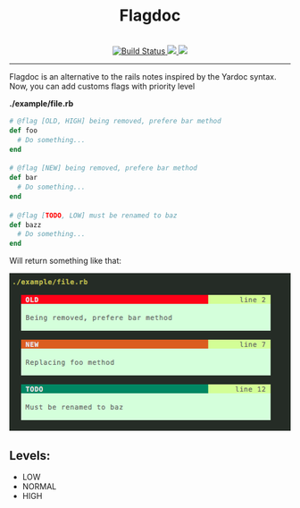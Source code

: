 <h1 align="center">Flagdoc</h1>

<br/>

<div align="center">
  <a href='https://semaphoreci.com/nicolaslechenic/flagdoc'>
    <img src='https://circleci.com/gh/nicolaslechenic/flagdoc/tree/master.svg?style=svg' alt='Build Status'>
  </a>

  <a href="https://codeclimate.com/github/nicolaslechenic/flagdoc/maintainability">
    <img src="https://api.codeclimate.com/v1/badges/f7ce259947e2019f1e9f/maintainability" />
  </a>

  <a href="http://inch-ci.org/github/nicolaslechenic/flagdoc">
    <img src="http://inch-ci.org/github/nicolaslechenic/flagdoc.svg?branch=master" />
  </a>
</div>

---

Flagdoc is an alternative to the rails notes inspired by the Yardoc syntax. Now, you can add customs flags with priority level

**./example/file.rb**

```ruby
# @flag [OLD, HIGH] being removed, prefere bar method
def foo
  # Do something...
end

# @flag [NEW] being removed, prefere bar method
def bar
  # Do something...
end

# @flag [TODO, LOW] must be renamed to baz
def bazz
  # Do something...
end
```

Will return something like that:

![Terminal STDOUT](/files/example.png)

## Levels:

- LOW
- NORMAL
- HIGH

